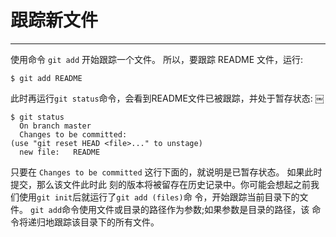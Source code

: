 # 跟踪新文件
---- 
使用命令 `git add` 开始跟踪一个文件。 所以，要跟踪 README 文件，运行: 

	$ git add README 


此时再运行`git status`命令，会看到README文件已被跟踪，并处于暂存状态: 
￼
	  
	$ git status
	  On branch master
	  Changes to be committed:
	(use "git reset HEAD <file>..." to unstage)
	  new file:   README


只要在 `Changes to be committed` 这行下面的，就说明是已暂存状态。 如果此时提交，那么该文件此时此 刻的版本将被留存在历史记录中。你可能会想起之前我们使用`git init`后就运行了`git add (files)`命 令，开始跟踪当前目录下的文件。 `git add`命令使用文件或目录的路径作为参数;如果参数是目录的路径，该 命令将递归地跟踪该目录下的所有文件。 
